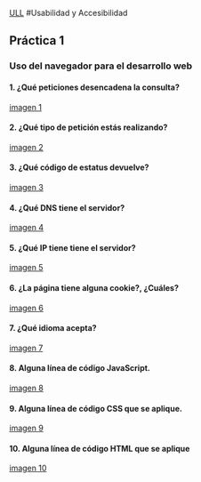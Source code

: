 
[ULL]()
#Usabilidad y Accesibilidad 

## Práctica 1 
### Uso del navegador para el desarrollo web



#### 1. ¿Qué peticiones desencadena la consulta?
[imagen 1]()

#### 2. ¿Qué tipo de petición estás realizando?
[imagen 2]()

#### 3. ¿Qué código de estatus devuelve?
[imagen 3]()

#### 4. ¿Qué DNS tiene el servidor?
[imagen 4]()

#### 5. ¿Qué IP tiene tiene el servidor?
[imagen 5]()

#### 6. ¿La página tiene alguna cookie?, ¿Cuáles?
[imagen 6]()

#### 7. ¿Qué idioma acepta?
[imagen 7]()

#### 8. Alguna línea de código JavaScript.
[imagen 8]()

#### 9. Alguna línea de código CSS que se aplique.
[imagen 9]()

#### 10. Alguna línea de código HTML que se aplique
[imagen 10]()




